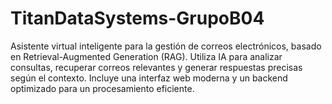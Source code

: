 # TitanDataSystems-GrupoB04
Asistente virtual inteligente para la gestión de correos electrónicos, basado en Retrieval-Augmented Generation (RAG). Utiliza IA para analizar consultas, recuperar correos relevantes y generar respuestas precisas según el contexto. Incluye una interfaz web moderna y un backend optimizado para un procesamiento eficiente.

